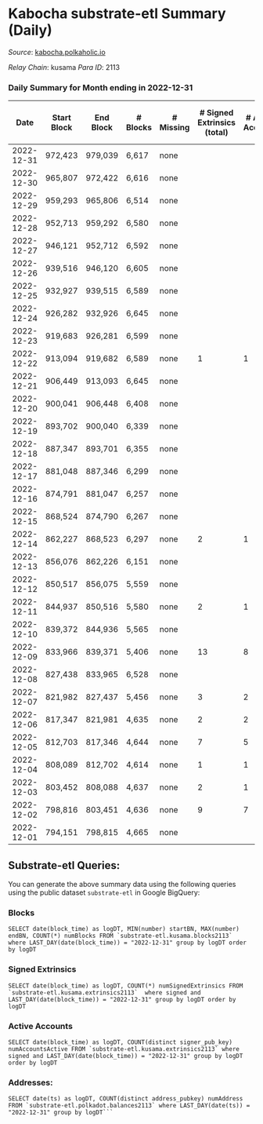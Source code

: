 # Kabocha substrate-etl Summary (Daily)

_Source_: [kabocha.polkaholic.io](https://kabocha.polkaholic.io)

*Relay Chain*: kusama
*Para ID*: 2113



### Daily Summary for Month ending in 2022-12-31


| Date | Start Block | End Block | # Blocks | # Missing | # Signed Extrinsics (total) | # Active Accounts | # Addresses with Balances | # Events | # Transfers | # XCM Transfers In | # XCM Transfers Out |
| ---- | ----------- | --------- | -------- | --------- | --------------------------- | ----------------- | ------------------------- | -------- | ----------- | ------------------ | ------------------- |
| 2022-12-31 | 972,423 | 979,039 | 6,617 | none  |  |  | 13,218 | 13,256 |   |   |   |
| 2022-12-30 | 965,807 | 972,422 | 6,616 | none  |  |  | 13,218 | 13,254 |   |   |   |
| 2022-12-29 | 959,293 | 965,806 | 6,514 | none  |  |  | 13,218 | 13,050 |   |   |   |
| 2022-12-28 | 952,713 | 959,292 | 6,580 | none  |  |  | 13,218 | 13,182 |   |   |   |
| 2022-12-27 | 946,121 | 952,712 | 6,592 | none  |  |  | 13,218 | 13,209 |   |   |   |
| 2022-12-26 | 939,516 | 946,120 | 6,605 | none  |  |  | 13,218 | 13,232 |   |   |   |
| 2022-12-25 | 932,927 | 939,515 | 6,589 | none  |  |  | 13,218 | 13,200 |   |   |   |
| 2022-12-24 | 926,282 | 932,926 | 6,645 | none  |  |  | 13,218 | 13,312 |   |   |   |
| 2022-12-23 | 919,683 | 926,281 | 6,599 | none  |  |  | 13,218 | 13,220 |   |   |   |
| 2022-12-22 | 913,094 | 919,682 | 6,589 | none  | 1 | 1 | 13,218 | 13,210 | 1  |   |   |
| 2022-12-21 | 906,449 | 913,093 | 6,645 | none  |  |  |  | 13,315 |   |   |   |
| 2022-12-20 | 900,041 | 906,448 | 6,408 | none  |  |  | 13,217 | 12,837 |   |   |   |
| 2022-12-19 | 893,702 | 900,040 | 6,339 | none  |  |  | 13,217 | 12,699 |   |   |   |
| 2022-12-18 | 887,347 | 893,701 | 6,355 | none  |  |  | 13,217 | 12,732 |   |   |   |
| 2022-12-17 | 881,048 | 887,346 | 6,299 | none  |  |  | 13,217 | 12,619 |   |   |   |
| 2022-12-16 | 874,791 | 881,047 | 6,257 | none  |  |  | 13,217 | 12,535 |   |   |   |
| 2022-12-15 | 868,524 | 874,790 | 6,267 | none  |  |  | 13,217 | 12,554 |   |   |   |
| 2022-12-14 | 862,227 | 868,523 | 6,297 | none  | 2 | 1 | 13,217 | 12,628 | 2  |   |   |
| 2022-12-13 | 856,076 | 862,226 | 6,151 | none  |  |  |  | 12,323 |   |   |   |
| 2022-12-12 | 850,517 | 856,075 | 5,559 | none  |  |  | 13,216 | 11,136 |   |   |   |
| 2022-12-11 | 844,937 | 850,516 | 5,580 | none  | 2 | 1 |  | 11,190 |   |   |   |
| 2022-12-10 | 839,372 | 844,936 | 5,565 | none  |  |  | 13,216 | 11,149 |   |   |   |
| 2022-12-09 | 833,966 | 839,371 | 5,406 | none  | 13 | 8 | 13,216 | 10,926 | 7  |   |   |
| 2022-12-08 | 827,438 | 833,965 | 6,528 | none  |  |  | 13,216 | 13,079 |   |   |   |
| 2022-12-07 | 821,982 | 827,437 | 5,456 | none  | 3 | 2 | 13,216 | 10,946 |   |   |   |
| 2022-12-06 | 817,347 | 821,981 | 4,635 | none  | 2 | 2 | 13,216 | 9,296 |   |   |   |
| 2022-12-05 | 812,703 | 817,346 | 4,644 | none  | 7 | 5 | 13,216 | 9,328 |   |   |   |
| 2022-12-04 | 808,089 | 812,702 | 4,614 | none  | 1 | 1 | 13,216 | 9,248 |   |   |   |
| 2022-12-03 | 803,452 | 808,088 | 4,637 | none  | 2 | 1 | 13,216 | 9,296 |   |   |   |
| 2022-12-02 | 798,816 | 803,451 | 4,636 | none  | 9 | 7 | 13,216 | 9,322 |   |   |   |
| 2022-12-01 | 794,151 | 798,815 | 4,665 | none  |  |  | 13,216 | 9,345 |   |   |   |

## Substrate-etl Queries:
You can generate the above summary data using the following queries using the public dataset `substrate-etl` in Google BigQuery:


### Blocks
```
SELECT date(block_time) as logDT, MIN(number) startBN, MAX(number) endBN, COUNT(*) numBlocks FROM `substrate-etl.kusama.blocks2113`  where LAST_DAY(date(block_time)) = "2022-12-31" group by logDT order by logDT
```


### Signed Extrinsics
```
SELECT date(block_time) as logDT, COUNT(*) numSignedExtrinsics FROM `substrate-etl.kusama.extrinsics2113`  where signed and LAST_DAY(date(block_time)) = "2022-12-31" group by logDT order by logDT
```


### Active Accounts
```
SELECT date(block_time) as logDT, COUNT(distinct signer_pub_key) numAccountsActive FROM `substrate-etl.kusama.extrinsics2113` where signed and LAST_DAY(date(block_time)) = "2022-12-31" group by logDT order by logDT
```


### Addresses:
```
SELECT date(ts) as logDT, COUNT(distinct address_pubkey) numAddress FROM `substrate-etl.polkadot.balances2113` where LAST_DAY(date(ts)) = "2022-12-31" group by logDT```


